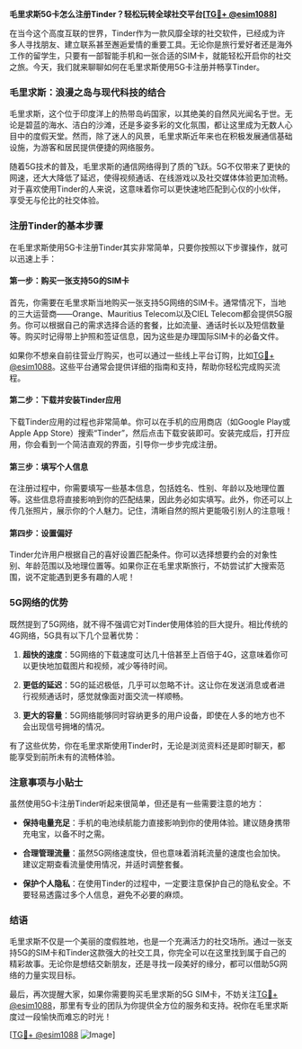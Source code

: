 **毛里求斯5G卡怎么注册Tinder？轻松玩转全球社交平台[[TG💪+ @esim1088](https://t.me/s/esim1088)]**

在当今这个高度互联的世界，Tinder作为一款风靡全球的社交软件，已经成为许多人寻找朋友、建立联系甚至邂逅爱情的重要工具。无论你是旅行爱好者还是海外工作的留学生，只要有一部智能手机和一张合适的SIM卡，就能轻松开启你的社交之旅。今天，我们就来聊聊如何在毛里求斯使用5G卡注册并畅享Tinder。

### 毛里求斯：浪漫之岛与现代科技的结合

毛里求斯，这个位于印度洋上的热带岛屿国家，以其绝美的自然风光闻名于世。无论是碧蓝的海水、洁白的沙滩，还是多姿多彩的文化氛围，都让这里成为无数人心目中的度假天堂。然而，除了迷人的风景，毛里求斯近年来也在积极发展通信基础设施，为游客和居民提供便捷的网络服务。

随着5G技术的普及，毛里求斯的通信网络得到了质的飞跃。5G不仅带来了更快的网速，还大大降低了延迟，使得视频通话、在线游戏以及社交媒体体验更加流畅。对于喜欢使用Tinder的人来说，这意味着你可以更快速地匹配到心仪的小伙伴，享受无与伦比的社交体验。

### 注册Tinder的基本步骤

在毛里求斯使用5G卡注册Tinder其实非常简单，只要你按照以下步骤操作，就可以迅速上手：

#### 第一步：购买一张支持5G的SIM卡

首先，你需要在毛里求斯当地购买一张支持5G网络的SIM卡。通常情况下，当地的三大运营商——Orange、Mauritius Telecom以及CIEL Telecom都会提供5G服务。你可以根据自己的需求选择合适的套餐，比如流量、通话时长以及短信数量等。购买时记得带上护照和签证信息，因为这些是办理国际SIM卡的必备文件。

如果你不想亲自前往营业厅购买，也可以通过一些线上平台订购，比如[TG💪+ @esim1088](https://t.me/s/esim1088)。这些平台通常会提供详细的指南和支持，帮助你轻松完成购买流程。

#### 第二步：下载并安装Tinder应用

下载Tinder应用的过程也非常简单。你可以在手机的应用商店（如Google Play或Apple App Store）搜索“Tinder”，然后点击下载安装即可。安装完成后，打开应用，你会看到一个简洁直观的界面，引导你一步步完成注册。

#### 第三步：填写个人信息

在注册过程中，你需要填写一些基本信息，包括姓名、性别、年龄以及地理位置等。这些信息将直接影响到你的匹配结果，因此务必如实填写。此外，你还可以上传几张照片，展示你的个人魅力。记住，清晰自然的照片更能吸引别人的注意哦！

#### 第四步：设置偏好

Tinder允许用户根据自己的喜好设置匹配条件。你可以选择想要约会的对象性别、年龄范围以及地理位置等。如果你正在毛里求斯旅行，不妨尝试扩大搜索范围，说不定能遇到更多有趣的人呢！

### 5G网络的优势

既然提到了5G网络，就不得不强调它对Tinder使用体验的巨大提升。相比传统的4G网络，5G具有以下几个显著优势：

1. **超快的速度**：5G网络的下载速度可达几十倍甚至上百倍于4G，这意味着你可以更快地加载图片和视频，减少等待时间。
   
2. **更低的延迟**：5G的延迟极低，几乎可以忽略不计。这让你在发送消息或者进行视频通话时，感觉就像面对面交流一样顺畅。

3. **更大的容量**：5G网络能够同时容纳更多的用户设备，即使在人多的地方也不会出现信号拥堵的情况。

有了这些优势，你在毛里求斯使用Tinder时，无论是浏览资料还是即时聊天，都能享受到前所未有的流畅体验。

### 注意事项与小贴士

虽然使用5G卡注册Tinder听起来很简单，但还是有一些需要注意的地方：

- **保持电量充足**：手机的电池续航能力直接影响到你的使用体验。建议随身携带充电宝，以备不时之需。
  
- **合理管理流量**：虽然5G网络速度快，但也意味着消耗流量的速度也会加快。建议定期查看流量使用情况，并适时调整套餐。

- **保护个人隐私**：在使用Tinder的过程中，一定要注意保护自己的隐私安全。不要轻易透露过多个人信息，避免不必要的麻烦。

### 结语

毛里求斯不仅是一个美丽的度假胜地，也是一个充满活力的社交场所。通过一张支持5G的SIM卡和Tinder这款强大的社交工具，你完全可以在这里找到属于自己的精彩故事。无论你是想结交新朋友，还是寻找一段美好的缘分，都可以借助5G网络的力量实现目标。

最后，再次提醒大家，如果你需要购买毛里求斯的5G SIM卡，不妨关注[TG💪+ @esim1088](https://t.me/s/esim1088)，那里有专业的团队为你提供全方位的服务和支持。祝你在毛里求斯度过一段愉快而难忘的时光！

[[TG💪+ @esim1088](https://t.me/s/esim1088) ![Image](https://i.postimg.cc/4NQfJmqS/Snipaste-2025-05-13-00-14-12.png)]